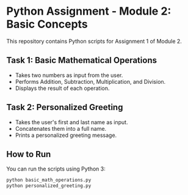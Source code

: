 # Python Assignment - Module 2: Basic Concepts

This repository contains Python scripts for Assignment 1 of Module 2.

## Task 1: Basic Mathematical Operations
- Takes two numbers as input from the user.
- Performs Addition, Subtraction, Multiplication, and Division.
- Displays the result of each operation.

## Task 2: Personalized Greeting
- Takes the user's first and last name as input.
- Concatenates them into a full name.
- Prints a personalized greeting message.

## How to Run
You can run the scripts using Python 3:
```bash
python basic_math_operations.py
python personalized_greeting.py
```
